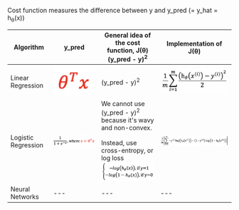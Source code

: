 Cost function measures the difference between y and y_pred (= y_hat = h<sub>θ</sub>(x))

Algorithm | y_pred | General idea of the cost function, J(θ)<br/>(y_pred - y)<sup>2</sup> | Implementation of J(θ)
--- | --- | --- | ---
Linear Regression | <img src="./images/y_hat_linear_regression.png" width="100px"> | (y_pred - y)<sup>2</sup> | <img src="./images/cost_function_linear_regression.png" width="180px">
Logistic Regression | <img src="./images/y_hat_logistic_regression.png" width="350px"> | We cannot use (y_pred - y)<sup>2</sup> because it's wavy and non-convex.<br/><br/>Instead, use cross-entropy, or log loss<br/><img src="./images/cost_function_logistic_regression_idea.png" width="200px"> | <img src="./images/cost_function_logistic_regression_implementation.png" width="400px">
Neural Networks | --- | --- | ---

